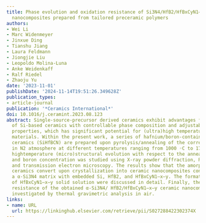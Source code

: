 ```yaml
---
title: Phase evolution and oxidation resistance of Si3N4/HfB2/HfBxCyN1–x–y ceramic
  nanocomposites prepared from tailored preceramic polymers
authors:
- Wei Li
- Marc Widenmeyer
- Jinxue Ding
- Tianshu Jiang
- Laura Feldmann
- Jiongjie Liu
- Leopoldo Molina-Luna
- Anke Weidenkaff
- Ralf Riedel
- Zhaoju Yu
date: '2023-11-01'
publishDate: '2024-11-14T19:51:26.349628Z'
publication_types:
- article-journal
publication: '*Ceramics International*'
doi: 10.1016/j.ceramint.2023.08.123
abstract: Single-source-precursor derived ceramics exhibit advantages for the preparation
  of Si-based ceramics with controllable phase composition and adjustable functional/mechanical
  properties, which has significant potential for (ultra)high temperature ceramic
  materials. Within the present work, a series of hafnium/boron-containing Si3N4-based
  ceramics (SiHfBCN) are prepared upon pyrolysis/annealing of the corresponding single-sourceprecursors
  in N2 atmosphere at different temperatures ranging from 1000 ◦C to 1700 ◦C. The
  hightemperature (micro)structural evolution with respect to the annealing temperatures
  and boron concentration was studied using X-ray powder diffraction, Raman spectroscopy,
  and transmission electron microscopy. The results show that the amorphous SiHfBCN
  ceramics convert upon crystallization into ceramic nanocomposites consisting of
  a α-Si3N4 matrix with embedded Si, HfB2, and HfBxCyN1–x–y. The formation and stability
  of HfBxCyN1–x–y solid solution were discussed in detail. Finally, the oxidation
  resistance of the obtained α-Si3N4/ HfB2/HfBxCyN1–x–y ceramic nanocomposites was
  investigated by thermal gravimetric analysis in air.
links:
- name: URL
  url: https://linkinghub.elsevier.com/retrieve/pii/S027288422302374X
---
```

